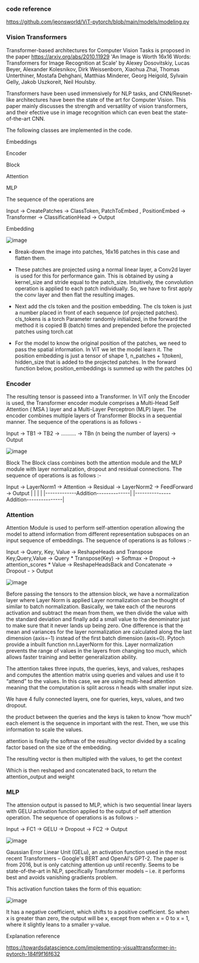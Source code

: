 
### code reference

https://github.com/jeonsworld/ViT-pytorch/blob/main/models/modeling.py

### Vision Transformers

Transformer-based architectures for Computer Vision Tasks is proposed in the paper https://arxiv.org/abs/2010.11929  'An Image is Worth 16x16 Words: Transformers for Image Recognition at Scale' by Alexey Dosovitskiy, Lucas Beyer, Alexander Kolesnikov, Dirk Weissenborn, Xiaohua Zhai, Thomas Unterthiner, Mostafa Dehghani, Matthias Minderer, Georg Heigold, Sylvain Gelly, Jakob Uszkoreit, Neil Houlsby.

Transformers have been used immensively for NLP tasks, and CNN/Resnet-like architectures have been the state of the art for Computer Vision. This paper mainly discusses the strength and versatility of vision transformers, and their efective use in image recognition which can even beat the state-of-the-art CNN.

The following classes are implemented in the code.

Embeddings

Encoder

Block

Attention

MLP

The sequence of the operations are

Input -> CreatePatches -> ClassToken, PatchToEmbed , PositionEmbed -> Transformer -> ClassificationHead -> Output

Embedding

![image](https://user-images.githubusercontent.com/45157166/147869733-601ce55a-12a1-4704-a9e3-cdde2d41282d.png)

* Break-down the image into patches, 16x16 patches in this case and flatten them.

* These patches are projected using a normal linear layer, a Conv2d layer is used for this for performance gain. This is obtained by using a kernel_size and stride equal to the patch_size. Intuitively, the convolution operation is applied to each patch individually. So, we have to first apply the conv layer and then flat the resulting images.

* Next add the cls token and the position embedding. The cls token is just a number placed in front of each sequence (of projected patches). cls_tokens is a torch Parameter randomly initialized, in the forward the method it is copied B (batch) times and prepended before the projected patches using torch.cat

* For the model to know the original position of the patches, we need to pass the spatial information. In ViT we let the model learn it. The position embedding is just a tensor of shape 1, n_patches + 1(token), hidden_size that is added to the projected patches. In the forward function below, position_embeddings is summed up with the patches (x)


### Encoder

The resulting tensor is passeed into a Transformer. In ViT only the Encoder is used, the Transformer encoder module comprises a Multi-Head Self Attention ( MSA ) layer and a Multi-Layer Perceptron (MLP) layer. The encoder combines multiple layers of Transformer Blocks in a sequential manner. The sequence of the operations is as follows -

Input -> TB1 -> TB2 -> .......... -> TBn (n being the number of layers) -> Output

![image](https://user-images.githubusercontent.com/45157166/147869851-8a2ae4ca-7e14-44a7-81d6-c73f6e6013a3.png)

Block
The Block class combines both the attention module and the MLP module with layer normalization, dropout and residual connections. The sequence of operations is as follows :-

Input -> LayerNorm1 -> Attention -> Residual -> LayerNorm2 -> FeedForward -> Output
  |                                   |  |                                      |
  |-------------Addition--------------|  |---------------Addition---------------|
  
  
### Attention

Attention Module is used to perform self-attention operation allowing the model to attend information from different representation subspaces on an input sequence of embeddings. The sequence of operations is as follows :-

Input -> Query, Key, Value -> ReshapeHeads and Transpose Key,Query,Value -> Query * Transpose(Key) -> Softmax -> Dropout -> attention_scores * Value -> ReshapeHeadsBack and Concatenate -> Dropout - > Output

![image](https://user-images.githubusercontent.com/45157166/147869923-4db99edf-0bb5-48a1-a12e-64447d3589aa.png)

Before passing the tensors to the attension block, we have a normalization layer where Layer Norm is applied
Layer normalization can be thought of similar to batch normalization. Basically, we take each of the neurons activation and subtract the mean from them, we then divide the value with the standard deviation and finally add a small value to the denominator just to make sure that it never lands up being zero. One difference is that the mean and variances for the layer normalization are calculated along the last dimension (axis=-1) instead of the first batch dimension (axis=0). Pytoch provide a inbuilt function nn.LayerNorm for this. Layer normalization prevents the range of values in the layers from changing too much, which allows faster training and better generalization ability.

The attention takes three inputs, the queries, keys, and values, reshapes and computes the attention matrix using queries and values and use it to “attend” to the values. In this case, we are using multi-head attention meaning that the computation is split across n heads with smaller input size.

We have 4 fully connected layers, one for queries, keys, values, and two dropout.

the product between the queries and the keys is taken to know “how much” each element is the sequence in important with the rest. Then, we use this information to scale the values.

attention is finally the softmax of the resulting vector divided by a scaling factor based on the size of the embedding.

The resulting vector is then multipled with the values, to get the context

Which is then reshaped and concatenated back, to return the attention_output and weight

### MLP
The attension output is passed to MLP, which is two sequential linear layers with GELU activation function applied to the output of self attention operation. The sequence of operations is as follows :-

Input -> FC1 -> GELU -> Dropout -> FC2 -> Output

![image](https://user-images.githubusercontent.com/45157166/147870061-ad05c3e8-8ad7-406a-a989-819d4f1a6214.png)

Gaussian Error Linear Unit (GELu), an activation function used in the most recent Transformers – Google's BERT and OpenAI's GPT-2. The paper is from 2016, but is only catching attention up until recently. Seems to be state-of-the-art in NLP, specifically Transformer models – i.e. it performs best and avoids vanishing gradients problem.

This activation function takes the form of this equation:

![image](https://user-images.githubusercontent.com/45157166/147870083-51307dfe-3dc7-4d87-9169-000c3cbef978.png)

It has a negative coefficient, which shifts to a positive coefficient. So when x is greater than zero, the output will be x, except from when x = 0 to x = 1, where it slightly leans to a smaller y-value.



Explanation reference

https://towardsdatascience.com/implementing-visualttransformer-in-pytorch-184f9f16f632










